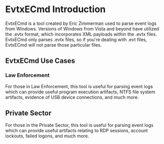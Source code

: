 ﻿# EvtxECmd Introduction

EvtxECmd is a tool created by Eric Zimmerman used to parse event logs from Windows. Versions of Windows from Vista and beyond have utilized the .evtx format, which incorporates XML payloads within the .evtx files. EvtxECmd only parses .evtx files, so if you're dealing with .evt files, EvtxECmd will not parse those particular files.

## EvtxECmd Use Cases

### Law Enforcement

For those in Law Enforcement, this tool is useful for parsing event logs which can provide useful program execution artifacts, NTFS file system artifacts, evidence of USB device connections, and much more.

## Private Sector

For those in the Private Sector, this tool is useful for parsing event logs which can provide useful artifacts relating to RDP sessions, account lockouts, failed logons, and much more.